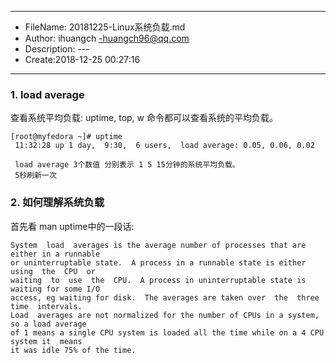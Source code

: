 ___
- FileName: 20181225-Linux系统负载.md
- Author: ihuangch -huangch96@qq.com
- Description: ---
- Create:2018-12-25 00:27:16
___

### 1. load average 
查看系统平均负载:
uptime, top, w 命令都可以查看系统的平均负载。

```
[root@myfedora ~]# uptime
 11:32:28 up 1 day,  9:30,  6 users,  load average: 0.05, 0.06, 0.02

 load average 3个数值 分别表示 1 5 15分钟的系统平均负载。
 5秒刷新一次
```
### 2. 如何理解系统负载
首先看 man uptime中的一段话:
```
System  load  averages is the average number of processes that are either in a runnable
or uninterruptable state.  A process in a runnable state is either  using  the  CPU  or
waiting  to  use  the  CPU.  A process in uninterruptable state is waiting for some I/O
access, eg waiting for disk.  The averages are taken over  the  three  time  intervals.
Load  averages are not normalized for the number of CPUs in a system, so a load average
of 1 means a single CPU system is loaded all the time while on a 4 CPU system it  means
it was idle 75% of the time.
```

